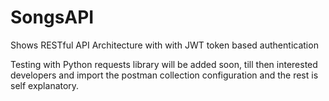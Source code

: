 # SongsAPI
Shows RESTful API Architecture with with JWT token based authentication

Testing with Python requests library will be added soon, till then
interested developers and import the postman collection configuration and the rest is self explanatory.